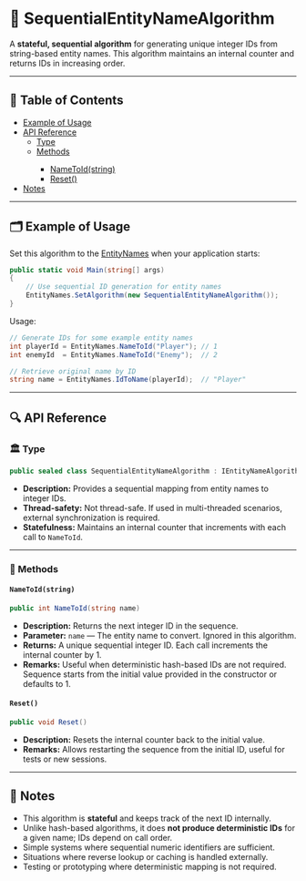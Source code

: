 # 🧩 SequentialEntityNameAlgorithm

A **stateful, sequential algorithm** for generating unique integer IDs from string-based entity names. This algorithm
maintains an internal counter and returns IDs in increasing order.

---

## 📑 Table of Contents

<ul>
  <li><a href="#-example-of-usage">Example of Usage</a></li>
  <li>
    <a href="#-api-reference">API Reference</a>
    <ul>
      <li><a href="#-type">Type</a></li>
      <li><a href="#-methods">Methods</a></li>
          <ul>
            <li><a href="#nametoid">NameToId(string)</a></li>
            <li><a href="#reset">Reset()</a></li>
          </ul>
    </ul>
  </li>
  <li><a href="#-notes">Notes</a></li>
</ul>

---

## 🗂 Example of Usage

Set this algorithm to the [EntityNames](EntityNames.md) when your application starts:

```csharp
public static void Main(string[] args)
{
    // Use sequential ID generation for entity names
    EntityNames.SetAlgorithm(new SequentialEntityNameAlgorithm());
}
```

Usage:

```csharp
// Generate IDs for some example entity names
int playerId = EntityNames.NameToId("Player"); // 1
int enemyId  = EntityNames.NameToId("Enemy");  // 2

// Retrieve original name by ID
string name = EntityNames.IdToName(playerId);  // "Player"
```

---

## 🔍 API Reference

### 🏛️ Type <div id="-type"></div>

```csharp
public sealed class SequentialEntityNameAlgorithm : IEntityNameAlgorithm
```

- **Description:** Provides a sequential mapping from entity names to integer IDs.
- **Thread-safety:** Not thread-safe. If used in multi-threaded scenarios, external synchronization is required.
- **Statefulness:** Maintains an internal counter that increments with each call to `NameToId`.

---

### 🏹 Methods

<div id="nametoid"></div>

#### `NameToId(string)`

```csharp
public int NameToId(string name)
```

- **Description:** Returns the next integer ID in the sequence.
- **Parameter:** `name` — The entity name to convert. Ignored in this algorithm.
- **Returns:** A unique sequential integer ID. Each call increments the internal counter by 1.
- **Remarks:** Useful when deterministic hash-based IDs are not required.  
  Sequence starts from the initial value provided in the constructor or defaults to 1.

<div id="reset"></div>

#### `Reset()`

```csharp
public void Reset()
```

- **Description:** Resets the internal counter back to the initial value.
- **Remarks:** Allows restarting the sequence from the initial ID, useful for tests or new sessions.

---

## 📝 Notes

- This algorithm is **stateful** and keeps track of the next ID internally.
- Unlike hash-based algorithms, it does **not produce deterministic IDs** for a given name; IDs depend on call order.
- Simple systems where sequential numeric identifiers are sufficient.
- Situations where reverse lookup or caching is handled externally.
- Testing or prototyping where deterministic mapping is not required.
